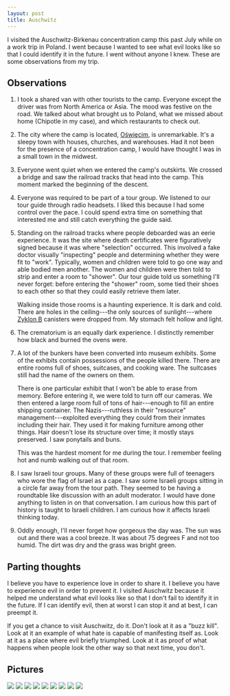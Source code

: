```yaml
---
layout: post
title: Auschwitz
---
```


I visited the Auschwitz-Birkenau concentration camp this past July while on a work trip in Poland. I went because I wanted to see what evil looks like so that I could identify it in the future. I went without anyone I knew. These are some observations from my trip.

## Observations

1. I took a shared van with other tourists to the camp. Everyone except the driver was from North America or Asia. The mood was festive on the road. We talked about what brought us to Poland, what we missed about home (Chipotle in my case), and which restaurants to check out.

2. The city where the camp is located, [Oświęcim](https://en.wikipedia.org/wiki/O%C5%9Bwi%C4%99cim), is unremarkable. It's a sleepy town with houses, churches, and warehouses. Had it not been for the presence of a concentration camp, I would have thought I was in a small town in the midwest.

3. Everyone went quiet when we entered the camp's outskirts. We crossed a bridge and saw the railroad tracks that head into the camp. This moment marked the beginning of the descent.

4. Everyone was required to be part of a tour group. We listened to our tour guide through radio headsets. I liked this because I had some control over the pace. I could spend extra time on something that interested me and still catch everything the guide said.

5. Standing on the railroad tracks where people deboarded was an eerie experience. It was the site where death certificates were figuratively signed because it was where "selection" occurred. This involved a fake doctor visually "inspecting" people and determining whether they were fit to "work". Typically, women and children were told to go one way and able bodied men another. The women and children were then told to strip and enter a room to "shower". Our tour guide told us something I'll never forget: before entering the "shower" room, some tied their shoes to each other so that they could easily retrieve them later.


      Walking inside those rooms is a haunting experience. It is dark and cold. There are holes in the ceiling---the only sources of sunlight---where [Zyklon B](https://en.wikipedia.org/wiki/Zyklon_B) canisters were dropped from. My stomach felt hollow and light.

6. The crematorium is an equally dark experience. I distinctly remember how black and burned the ovens were.

7. A lot of the bunkers have been converted into museum exhibits. Some of the exhibits contain possessions of the people killed there. There are entire rooms full of shoes, suitcases, and cooking ware. The suitcases still had the name of the owners on them. 

   There is one particular exhibit that I won't be able to erase from memory. Before entering it, we were told to turn off our cameras. We then entered a large room full of tons of hair---enough to fill an entire shipping container. The Nazis---ruthless in their "resource" management---exploited everything they could from their inmates including their hair. They used it for making furniture among other things. Hair doesn't lose its structure over time; it mostly stays preserved. I saw ponytails and buns.

      This was the hardest moment for me during the tour. I remember feeling hot and numb walking out of that room.

8. I saw Israeli tour groups. Many of these groups were full of teenagers who wore the flag of Israel as a cape. I saw some Israeli groups sitting in a circle far away from the tour path. They seemed to be having a roundtable like discussion with an adult moderator. I would have done anything to listen in on that conversation. I am curious how this part of history is taught to Israeli children. I am curious how it affects Israeli thinking today.

9. Oddly enough, I'll never forget how gorgeous the day was. The sun was out and there was a cool breeze. It was about 75 degrees F and not too humid. The dirt was dry and the grass was bright green.


## Parting thoughts

I believe you have to experience love in order to share it. I believe you have to experience evil in order to prevent it. I visited Auschwitz because it helped me understand what evil looks like so that I don't fail to identify it in the future. If I can identify evil, then at worst I can stop it and at best, I can preempt it.

If you get a chance to visit Auschwitz, do it. Don't look at it as a "buzz kill". Look at it an example of what hate is capable of manifesting itself as. Look at it as a place where evil briefly triumphed. Look at it as proof of what happens when people look the other way so that next time, you don't.

## Pictures

<img src="https://s3-us-west-1.amazonaws.com/dopeboy/auschwitz-blog-post/1a.jpg">
<img src="https://s3-us-west-1.amazonaws.com/dopeboy/auschwitz-blog-post/2a.jpg">
<img src="https://s3-us-west-1.amazonaws.com/dopeboy/auschwitz-blog-post/3a.jpg">
<img src="https://s3-us-west-1.amazonaws.com/dopeboy/auschwitz-blog-post/4a.jpg">
<img src="https://s3-us-west-1.amazonaws.com/dopeboy/auschwitz-blog-post/5a.jpg">
<img src="https://s3-us-west-1.amazonaws.com/dopeboy/auschwitz-blog-post/6a.jpg">
<img src="https://s3-us-west-1.amazonaws.com/dopeboy/auschwitz-blog-post/7a.jpg">
<img src="https://s3-us-west-1.amazonaws.com/dopeboy/auschwitz-blog-post/9a.jpg">
<img src="https://s3-us-west-1.amazonaws.com/dopeboy/auschwitz-blog-post/8a.jpg">
